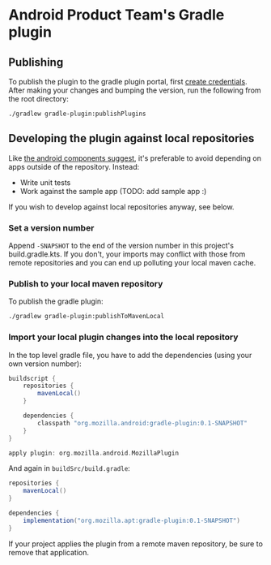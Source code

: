 # Android Product Team's Gradle plugin

## Publishing
To publish the plugin to the gradle plugin portal, first [create credentials][]. After making your changes and bumping the version, run the following from the root directory:
```gradlew
./gradlew gradle-plugin:publishPlugins
```

## Developing the plugin against local repositories
Like [the android components suggest][components local], it's preferable to avoid depending on apps outside of the repository. Instead:
- Write unit tests
- Work against the sample app (TODO: add sample app :)

If you wish to develop against local repositories anyway, see below.

### Set a version number
Append `-SNAPSHOT` to the end of the version number in this project's build.gradle.kts. If you don't, your imports may conflict with those from remote repositories and you can end up polluting your local maven cache.

### Publish to your local maven repository
To publish the gradle plugin:
```sh
./gradlew gradle-plugin:publishToMavenLocal
```

### Import your local plugin changes into the local repository
In the top level gradle file, you have to add the dependencies (using your own version number):
```groovy
buildscript {
    repositories {
        mavenLocal()
    }

    dependencies {
        classpath "org.mozilla.android:gradle-plugin:0.1-SNAPSHOT"
    }
}

apply plugin: org.mozilla.android.MozillaPlugin
```

And again in `buildSrc/build.gradle`:
```groovy
repositories {
    mavenLocal()
}

dependencies {
    implementation("org.mozilla.apt:gradle-plugin:0.1-SNAPSHOT")
}
```

If your project applies the plugin from a remote maven repository, be sure to remove that application.

[components local]: https://mozilla-mobile.github.io/android-components/contributing/testing-components-inside-app
[create credentials]: https://guides.gradle.org/publishing-plugins-to-gradle-plugin-portal/#create_an_account_on_the_gradle_plugin_portal
